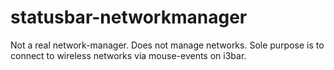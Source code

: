 # statusbar-networkmanager
Not a real network-manager. Does not manage networks. Sole purpose is to connect to wireless networks via mouse-events on i3bar.
